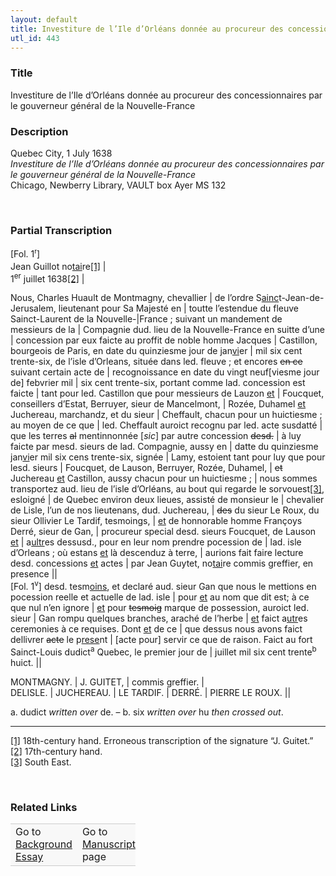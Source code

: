 ```yaml
---  
layout: default  
title: Investiture de l’Ile d’Orléans donnée au procureur des concessionnaires par le gouverneur général de la Nouvelle-France  
utl_id: 443
---
```


### Title

Investiture de l’Ile d’Orléans donnée au procureur des concessionnaires par le gouverneur général de la Nouvelle-France


### Description

<p>Quebec City, 1 July 1638<br /><em>Investiture de l’Ile d’Orléans donnée au procureur des concessionnaires par le gouverneur général de la Nouvelle-France </em><br />
Chicago, Newberry Library, VAULT box Ayer MS 132</p>
<p> </p>


### Partial Transcription

<p><span style="line-height: 20.8px;">[Fol. 1</span><sup><font size="1"><span style="line-height: 14.4444px;">r</span></font></sup><span style="line-height: 20.8px;">] </span><br />
Jean Guillot no<u>tai</u>re<a href="#_ftn1" name="_ftnref1" title="" id="_ftnref1">[1]</a> |<br />
1<sup>er</sup> juillet 1638<a href="#_ftn2" name="_ftnref2" title="" id="_ftnref2">[2]</a> |</p>
<p>Nous, Charles Huault de Montmagny, chevallier | de l’ordre S<u>ainc</u>t-Jean-de-Jerusalem, lieutenant pour Sa Majesté en | toutte l’estendue du fleuve Sainct-Laurent de la Nouvelle-|France ; suivant un mandement de messieurs de la | Compagnie dud. lieu de la Nouvelle-France en suitte d’une | concession par eux faicte au proffit de noble homme Jacques | Castillon, bourgeois de Paris, en date du quinziesme jour de jan<u>vi</u>er | mil six cent trente-six, de l’isle d’Orleans, située dans led. fleuve ; et encores <s>en ce</s> suivant certain acte de | recognoissance en date du vingt neuf[viesme jour de] febvrier mil | six cent trente-six, portant comme lad. concession est faicte | tant pour led. Castillon que pour messieurs de Lauzon <u>et</u> | Foucquet, conseillers d’Estat, Berruyer, sieur de Mancelmont, | Rozée, Duhamel <u>et</u> Juchereau, marchandz, et du sieur | Cheffault, chacun pour un huictiesme ; au moyen de ce que | led. Cheffault auroict recognu par led. acte susdatté | que les terres <s>al</s> mentinnonnée [<em>sic</em>] par autre concession <s>desd.</s> | à luy faicte par mesd. sieurs de lad. Compagnie, aussy en | datte du quinziesme jan<u>vi</u>er mil six cens trente-six, signée | Lamy, estoient tant pour luy que pour lesd. sieurs | Foucquet, de Lauson, Berruyer, Rozée, Duhamel, | <s>et</s> Juchereau <u>et</u> Castillon, aussy chacun pour un huictiesme ; | nous sommes transportez aud. lieu de l’isle d’Orléans, au bout qui regarde le sorvouest<a href="#_ftn3" name="_ftnref3" title="" id="_ftnref3">[3]</a>, esloigné | de Quebec environ deux lieues, assisté de monsieur le | chevalier de Lisle, l’un de nos lieutenans, dud. Juchereau, | <s>des</s> du sieur Le Roux, du sieur Ollivier Le Tardif, tesmoings, | <u>et</u> de honnorable homme Françoys Derré, sieur de Gan, | procureur special desd. sieurs Foucquet, de Lauson <u>et</u> | a<u>ultr</u>es dessusd., pour en leur nom prendre pocession de | lad. isle d’Orleans ; où estans <u>et</u> là descenduz à terre, | aurions fait faire lecture desd. concessions <u>et</u> actes | par Jean Guytet, no<u>tai</u>re commis greffier, en presence ||<br />
[Fol. 1<sup>v</sup>] desd. tesm<u>oins</u>, et declaré aud. sieur Gan que nous le mettions en pocession reelle et actuelle de lad. isle | pour <u>et</u> au nom que dit est; à ce que nul n’en ignore | <u>et</u> pour <s>tesmoig</s> marque de possession, auroict led. sieur | Gan rompu quelques branches, araché de l’herbe | <u>et</u> faict a<u>utr</u>es ceremonies à ce requises. Dont <u>et</u> de ce | que dessus nous avons faict dellivrer <s>acte</s> le p<u>rese</u>nt | [acte pour] servir ce que de raison. Faict au fort Sainct-Louis dudict<sup>a</sup> Quebec, le premier jour de | juillet mil six cent trente<sup>b</sup> huict. ||</p>
<p>MONTMAGNY. | J. GUITET, | commis greffier. |<br />
DELISLE. | JUCHEREAU. | LE TARDIF. | DERRÉ. | PIERRE LE ROUX. ||</p>
<p>a. dudict <em>written over</em> de. – b. six <em>written over</em> hu <em>then crossed out</em>.</p>
<hr /><div>
<a href="#_ftnref1" name="_ftn1" title="" id="_ftn1">[1]</a> 18th-century hand. Erroneous transcription of the signature “J. Guitet.”<br /><a href="#_ftnref2" name="_ftn2" title="" id="_ftn2">[2]</a> 17th-century hand.<br /><a href="#_ftnref3" name="_ftn3" title="" id="_ftn3">[3]</a> South East.
<p> </p>
</div>


### Related Links

<table border="0.5" cellpadding="1" cellspacing="1" style="width: 200px; background-color:#F8F8F8;">
    <tbody style="border-color:#ccc">
        <tr style="border-color:#ccc">
            <td>Go to <a href="https://centerfordigitalhumanities.github.io/Newberry-French-paleography/_background_essay/443" target="_blank">Background Essay</a></td>
            <td>Go to <a href="https://centerfordigitalhumanities.github.io/Newberry-French-paleography/www/record.html?id=443" target="_blank">Manuscript</a> page</td>
        </tr>
    </tbody>
</table>